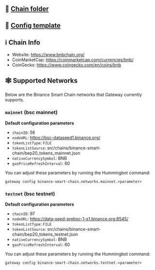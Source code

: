 ## 📁 [Chain folder](https://github.com/hummingbot/hummingbot/tree/master/gateway/src/chains/binance-smart-chain)

## 📁 [Config template](https://github.com/hummingbot/hummingbot/blob/master/gateway/src/templates/binance-smart-chain.yml)

## ℹ️ Chain Info

* Website: <https://www.bnbchain.org/>
* CoinMarketCap: <https://coinmarketcap.com/currencies/bnb/>
* CoinGecko: <https://www.coingecko.com/en/coins/bnb>

## 🕸️ Supported Networks

Below are the Binance Smart Chain networks that Gateway currently supports.

### `mainnet` (bsc mainnet)

**Default configuration parameters**

* `chainID`: 56
* `nodeURL`: https://bsc-dataseed1.binance.org/
* `tokenListType`: `FILE`
* `tokenListSource`: src/chains/binance-smart-chain/bep20_tokens_mainnet.json
* `nativeCurrencySymbol`: BNB
* `gasPriceRefreshInterval`: 60

You can adjust these parameters by running the Hummingbot command:
```
gateway config binance-smart-chain.networks.mainnet.<parameter>
```

### `testnet` (bsc testnet)

**Default configuration parameters**

* `chainID`: 97
* `nodeURL`: https://data-seed-prebsc-1-s1.binance.org:8545/
* `tokenListType`: `FILE`
* `tokenListSource`: src/chains/binance-smart-chain/bep20_tokens_testnet.json
* `nativeCurrencySymbol`: BNB
* `gasPriceRefreshInterval`: 60

You can adjust these parameters by running the Hummingbot command:
```
gateway config binance-smart-chain.networks.testnet.<parameter>
```